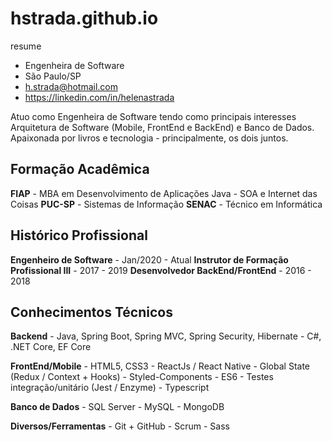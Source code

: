 # hstrada.github.io
resume

- Engenheira de Software
- São Paulo/SP
- h.strada@hotmail.com
- https://linkedin.com/in/helenastrada

Atuo como Engenheira de Software tendo como principais interesses Arquitetura de Software (Mobile, FrontEnd e BackEnd) e Banco de Dados. Apaixonada por livros e tecnologia - principalmente, os dois juntos.

## Formação Acadêmica

**FIAP** - MBA em Desenvolvimento de Aplicações Java - SOA e Internet das Coisas
**PUC-SP** - Sistemas de Informação
**SENAC** - Técnico em Informática

## Histórico Profissional

**Engenheiro de Software** - Jan/2020 - Atual
**Instrutor de Formação Profissional III** - 2017 - 2019
**Desenvolvedor BackEnd/FrontEnd** - 2016 - 2018

## Conhecimentos Técnicos

**Backend**
    - Java, Spring Boot, Spring MVC, Spring Security, Hibernate
    - C#, .NET Core, EF Core

**FrontEnd/Mobile**
    - HTML5, CSS3
    - ReactJs / React Native
    - Global State (Redux / Context + Hooks)
    - Styled-Components
    - ES6
    - Testes integração/unitário (Jest / Enzyme)
    - Typescript

**Banco de Dados**
    - SQL Server
    - MySQL
    - MongoDB

**Diversos/Ferramentas**
    - Git + GitHub
    - Scrum
    - Sass
